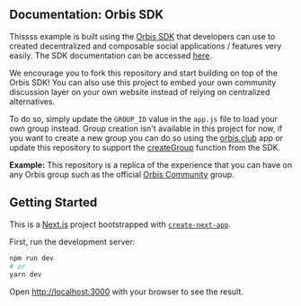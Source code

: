 ## Documentation: Orbis SDK

Thissss example is built using the [Orbis SDK](https://orbis.club/developers) that developers can use to created decentralized and composable social applications / features very easily. The SDK documentation can be accessed [here](https://orbis.club/developers).

We encourage you to fork this repository and start building on top of the Orbis SDK! You can also use this project to embed your own community discussion layer on your own website instead of relying on centralized alternatives.

To do so, simply update the `GROUP_ID` value in the `app.js` file to load your own group instead. Group creation isn't available in this project for now, if you want to create a new group you can do so using the [orbis.club](https://orbis.club/) app or update this repository to support the [createGroup](https://orbis.club/developers/api-documentation/createGroup) function from the SDK.

**Example:** This repository is a replica of the experience that you can have on any Orbis group such as the official [Orbis Community](https://orbis.club/group/kjzl6cwe1jw14ai2gg8e0qmx2j944ppe3s3dgfk003jlb8guuybyg4m77nsrg73) group.

## Getting Started

This is a [Next.js](https://nextjs.org/) project bootstrapped with [`create-next-app`](https://github.com/vercel/next.js/tree/canary/packages/create-next-app).

First, run the development server:

```bash
npm run dev
# or
yarn dev
```

Open [http://localhost:3000](http://localhost:3000) with your browser to see the result.
